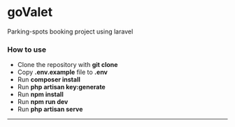 # goValet
Parking-spots booking project using laravel

### How to use

- Clone the repository with __git clone__
- Copy __.env.example__ file to __.env__
- Run __composer install__
- Run __php artisan key:generate__
- Run __npm install__
- Run __npm run dev__
- Run __php artisan serve__

---
